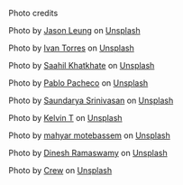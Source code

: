 Photo credits

Photo by <a href="https://unsplash.com/@ninjason?utm_content=creditCopyText&utm_medium=referral&utm_source=unsplash">Jason Leung</a> on <a href="https://unsplash.com/photos/photo-of-pub-set-in-room-during-daytime-poI7DelFiVA?utm_content=creditCopyText&utm_medium=referral&utm_source=unsplash">Unsplash</a>

Photo by <a href="https://unsplash.com/@iavnt?utm_content=creditCopyText&utm_medium=referral&utm_source=unsplash">Ivan Torres</a> on <a href="https://unsplash.com/photos/pizza-with-berries-MQUqbmszGGM?utm_content=creditCopyText&utm_medium=referral&utm_source=unsplash">Unsplash</a>

Photo by <a href="https://unsplash.com/@saahilkhatkhate?utm_content=creditCopyText&utm_medium=referral&utm_source=unsplash">Saahil Khatkhate</a> on <a href="https://unsplash.com/photos/pizza-on-brown-wooden-table-kfDsMDyX1K0?utm_content=creditCopyText&utm_medium=referral&utm_source=unsplash">Unsplash</a>

Photo by <a href="https://unsplash.com/@pablopacheco_videografo?utm_content=creditCopyText&utm_medium=referral&utm_source=unsplash">Pablo Pacheco</a> on <a href="https://unsplash.com/photos/close-up-photo-of-pizza-with-cheese-D3Mag4BKqns?utm_content=creditCopyText&utm_medium=referral&utm_source=unsplash">Unsplash</a>

Photo by <a href="https://unsplash.com/@saundiii?utm_content=creditCopyText&utm_medium=referral&utm_source=unsplash">Saundarya Srinivasan</a> on <a href="https://unsplash.com/photos/pizza-with-green-leaves-on-top-60nzTP7_hMQ?utm_content=creditCopyText&utm_medium=referral&utm_source=unsplash">Unsplash</a>

Photo by <a href="https://unsplash.com/@gogofoto?utm_content=creditCopyText&utm_medium=referral&utm_source=unsplash">Kelvin T</a> on <a href="https://unsplash.com/photos/pizza-on-brown-wooden-tray-AcA8moIiD3g?utm_content=creditCopyText&utm_medium=referral&utm_source=unsplash">Unsplash</a>

Photo by <a href="https://unsplash.com/@mahyarmotebassem?utm_content=creditCopyText&utm_medium=referral&utm_source=unsplash">mahyar motebassem</a> on <a href="https://unsplash.com/photos/eight-sliced-pizza-with-coca-cola-bottle-beside-pGA4zHvpo5E?utm_content=creditCopyText&utm_medium=referral&utm_source=unsplash">Unsplash</a>

Photo by <a href="https://unsplash.com/@dineshramaswamy?utm_content=creditCopyText&utm_medium=referral&utm_source=unsplash">Dinesh Ramaswamy</a> on <a href="https://unsplash.com/photos/rectangular-black-metal-framed-clear-glass-table-and-chairs-p-sEkj6-hAM?utm_content=creditCopyText&utm_medium=referral&utm_source=unsplash">Unsplash</a>

Photo by <a href="https://unsplash.com/@crew?utm_content=creditCopyText&utm_medium=referral&utm_source=unsplash">Crew</a> on <a href="https://unsplash.com/photos/photo-of-man-and-woman-mixing-beverages-szCvt1gP2d4?utm_content=creditCopyText&utm_medium=referral&utm_source=unsplash">Unsplash</a>
